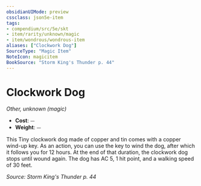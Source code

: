 ```yaml
---
obsidianUIMode: preview
cssclass: json5e-item
tags:
- compendium/src/5e/skt
- item/rarity/unknown/magic
- item/wondrous/wondrous-item
aliases: ["Clockwork Dog"]
SourceType: "Magic Item"
NoteIcon: magicitem
BookSource: "Storm King's Thunder p. 44"
---
```

# Clockwork Dog
*Other, unknown (magic)*  

- **Cost**: ⏤
- **Weight**: ⏤

This Tiny clockwork dog made of copper and tin comes with a copper wind-up key. As an action, you can use the key to wind the dog, after which it follows you for 12 hours. At the end of that duration, the clockwork dog stops until wound again. The dog has AC 5, 1 hit point, and a walking speed of 30 feet.

*Source: Storm King's Thunder p. 44*